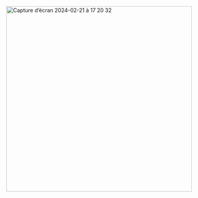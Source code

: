 <img width="490" alt="Capture d’écran 2024-02-21 à 17 20 32" src="https://github.com/alain17-web/exoTmdb/assets/60004408/e6dc6a8f-741c-4dbf-be70-6377b7147c53">
